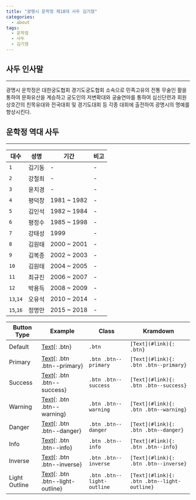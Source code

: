 ```yaml
---
title: "광명시 운학정 제18대 사두 김기형"
categories:
  - about
tags:
  - 운학정
  - 사두
  - 김기형
---
```


## 사두 인사말
---
광명시 운학정은 대한궁도협회 경기도궁도협회 소속으로 민족고유의 전통 무술인 활을 통하여 문화유산을 계승하고 궁도인의 저변확대와 궁술연마를 통하여 심신단련과 회원 상호간의 친목유대와 전국대회 및 경기도대회 등 각종 대회에 출전하여 광명시의 명예를 향상시킨다.

## 운학정 역대 사두
---
| 대수  | 성명  | 기간   | 비고  |
| ----- | ----- | ----- | ----- |
| `1` | 김기동 | - | - |
| `2` | 강철희 | - | - |
| `3` | 윤치경 | - | - |
| `4` | 평덕창 | 1981 ~ 1982 | - |
| `5` | 김인석 | 1982 ~ 1984 | - |
| `6` | 평정수 | 1985 ~ 1998 | - |
| `7` | 강태성 | 1999 | - |
| `8` | 김원태 | 2000 ~ 2001 | - |
| `9` | 김복종 | 2002 ~ 2003 | - |
| `10` | 김원태 | 2004 ~ 2005 | - |
| `11` | 최규진 | 2006 ~ 2007 | - |
| `12` | 박용득 | 2008 ~ 2009 | - |
| `13`,`14` | 오유석 | 2010 ~ 2014 | - |
| `15`,`16` | 정명만 | 2015 ~ 2018 | - |

| Button Type   | Example | Class | Kramdown |
| ------        | ------- | ----- | ------- |
| Default       | [Text](#link){: .btn} | `.btn` | `[Text](#link){: .btn}` |
| Primary       | [Text](#link){: .btn .btn--primary} | `.btn .btn--primary` | `[Text](#link){: .btn .btn--primary}` |
| Success       | [Text](#link){: .btn .btn--success} | `.btn .btn--success` | `[Text](#link){: .btn .btn--success}` |
| Warning       | [Text](#link){: .btn .btn--warning} | `.btn .btn--warning` | `[Text](#link){: .btn .btn--warning}` |
| Danger        | [Text](#link){: .btn .btn--danger} | `.btn .btn--danger` | `[Text](#link){: .btn .btn--danger}` |
| Info          | [Text](#link){: .btn .btn--info} | `.btn .btn--info` | `[Text](#link){: .btn .btn--info}` |
| Inverse       | [Text](#link){: .btn .btn--inverse} | `.btn .btn--inverse` | `[Text](#link){: .btn .btn--inverse}` |
| Light Outline | [Text](#link){: .btn .btn--light-outline} | `.btn .btn--light-outline` | `[Text](#link){: .btn .btn--light-outline}` |